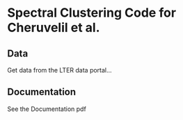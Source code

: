 # Spectral Clustering Code for Cheruvelil et al. 

## Data 

Get data from the LTER data portal...

## Documentation 

See the Documentation pdf


